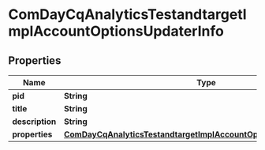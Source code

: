 
# ComDayCqAnalyticsTestandtargetImplAccountOptionsUpdaterInfo

## Properties
Name | Type | Description | Notes
------------ | ------------- | ------------- | -------------
**pid** | **String** |  |  [optional]
**title** | **String** |  |  [optional]
**description** | **String** |  |  [optional]
**properties** | [**ComDayCqAnalyticsTestandtargetImplAccountOptionsUpdaterProperties**](ComDayCqAnalyticsTestandtargetImplAccountOptionsUpdaterProperties.md) |  |  [optional]



